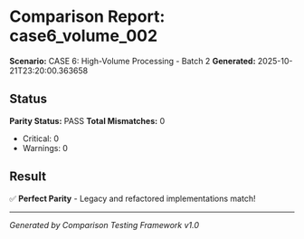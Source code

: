 # Comparison Report: case6_volume_002
**Scenario:** CASE 6: High-Volume Processing - Batch 2
**Generated:** 2025-10-21T23:20:00.363658

## Status
**Parity Status:** PASS
**Total Mismatches:** 0
  - Critical: 0
  - Warnings: 0

## Result
✅ **Perfect Parity** - Legacy and refactored implementations match!

---
*Generated by Comparison Testing Framework v1.0*